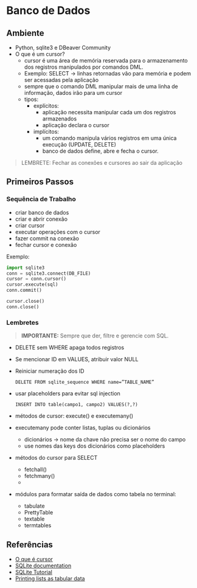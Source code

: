 # Banco de Dados
## Ambiente
- Python, sqlite3 e DBeaver Community
- O que é um cursor?
  - cursor é uma área de memória reservada para o armazenamento dos registros manipulados por comandos DML.
  - Exemplo: SELECT -> linhas retornadas vão para memória e podem ser acessadas pela aplicação
  - sempre que o comando DML manipular mais de uma linha de informação, dados irão para um cursor
  - tipos:
    - explícitos: 
      - aplicação necessita manipular cada um dos registros armazenados
      - aplicação declara o cursor
    - implícitos:
      - um comando manipula vários registros em uma única execução (UPDATE, DELETE)
      - banco de dados define, abre e fecha o cursor.

> LEMBRETE: Fechar as conexões e cursores ao sair da aplicação


## Primeiros Passos

### Sequência de Trabalho

- criar banco de dados
- criar e abrir conexão
- criar cursor
- executar operações com o cursor
- fazer commit na conexão
- fechar cursor e conexão

Exemplo:

```python 
import sqlite3
conn = sqlite3.connect(DB_FILE)
cursor = conn.cursor()
cursor.execute(sql)
conn.commit()

cursor.close()
conn.close()
```

### Lembretes

> **IMPORTANTE:** Sempre que der, filtre e gerencie com SQL. 

- DELETE sem WHERE apaga todos registros
- Se mencionar ID em VALUES, atribuir valor NULL
- Reiniciar numeração dos ID
  
  `DELETE FROM sqlite_sequence WHERE name=”TABLE_NAME” `

- usar placeholders para evitar sql injection
  
  `INSERT INTO table(campo1, campo2) VALUES(?,?)`

- métodos de cursor: execute() e executemany()
- executemany pode conter listas, tuplas ou dicionários
  - dicionários -> nome da chave não precisa ser o nome do campo
  - use nomes das keys dos dicionários como placeholders
- métodos do cursor para SELECT
  - fetchall()
  - fetchmany()
  - 
- módulos para formatar saída de dados como tabela no terminal:
  - tabulate
  - PrettyTable
  - textable
  - termtables
  
## Referências
- [O que é cursor](https://www.youtube.com/watch?v=0ALGFmASo6I)
- [SQLite documentation](https://www.sqlite.org/doclist.html)
- [SQLite Tutorial](https://www.techonthenet.com/sqlite/index.php)
- [Printing lists as tabular data](https://stackoverflow.com/questions/9535954/printing-lists-as-tabular-data)
